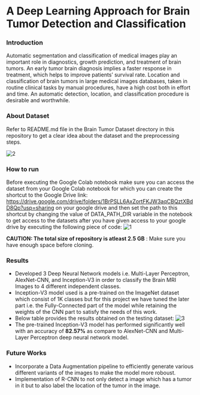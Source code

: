 # A Deep Learning Approach for Brain Tumor Detection and Classification

### Introduction
Automatic segmentation and classification of medical images play an important role in diagnostics, growth prediction, and treatment of brain tumors. An early tumor brain diagnosis implies a faster response in treatment, which helps to improve patients’ survival rate. Location and classification of brain tumors in large medical images databases, taken in routine clinical tasks by manual procedures, have a high cost both in effort and time. An automatic detection, location, and classification procedure is desirable and worthwhile.

### About Dataset
Refer to README.md file in the Brain Tumor Dataset directory in this repository to get a clear idea about the dataset and the preprocessing steps.

![2](https://user-images.githubusercontent.com/93741954/182621291-d0523a53-88c3-4a70-9ce4-8ae76ed85c7c.png)

### How to run
Before executing the Google Colab notebook make sure you can access the dataset from your Google Colab notebook for which you can create the shortcut to the Google Drive link: https://drive.google.com/drive/folders/1BrPSLL6AxZortFKJW3aqCBQztXBdD8Qp?usp=sharing on your google drive and then set the path to this shortcut by changing the value of DATA_PATH_DIR variable in the notebook to get access to the datasets after you have given access to your google drive by executing the following piece of code:
![1](https://user-images.githubusercontent.com/93741954/182620585-1bbd8b7a-b7c9-47ba-a818-b1086d0ffc49.png)

**CAUTION: The total size of repository is atleast 2.5 GB** : Make sure you have enough space before cloning.

### Results
- Developed 3 Deep Neural Network models i.e. Multi-Layer Perceptron, AlexNet-CNN, and Inception-V3 in order to classify the Brain MRI Images to 4 different independent classes.
- Inception-V3 model used is a pre-trained on the ImageNet dataset which consist of 1K classes but for this project we have tuned the later part i.e. the Fully-Connected part of the model while retaining the weights of the CNN part to satisfy the needs of this work.
- Below table provides the results obtained on the testing dataset:
![3](https://user-images.githubusercontent.com/93741954/182621820-be2d30ff-f5a5-4d0f-b3ba-059b5c414c5a.png)
- The pre-trained Inception-V3 model has performed significantly well with an accuracy of **82.57%** as compare to AlexNet-CNN and Multi-Layer Perceptron deep neural network model.

### Future Works
- Incorporate a Data Augmentation pipeline to efficiently generate various different variants of the images to make the model more roboust.  
- Implementation of R-CNN to not only detect a image which has a tumor in it but to also label the location of the tumor in the image.  
